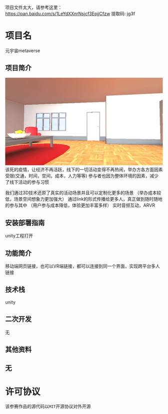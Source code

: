 <!-- 内容建议:以下为建议你可以补充的内容要点和方向 -->

项目文件太大，请参考这里：https://pan.baidu.com/s/1LeYdXXnrNsjcf3EpjjCfzw 提取码: jg3f

# 项目名 
元宇宙metaverse

## 项目简介
![](./imgs/1.jpg)
该死的疫情，让经济不再活跃，线下的一切活动变得不再热闹，举办方各方面因素受限(交通，时间，空间，成本，人力等等)
参与者也因为整体环境的因素，减少了线下活动的参与习惯

我们通过3D技术还原了真实的活动场景并且可以定制化更多的场景
（举办成本较低，场景空间想象力更加强大）
通过link的形式传播给更多人，真正做到随时随地的参与其中
（用户参与成本降低，体验更加丰富多样）
实时音频互动，ARVR


## 安装部署指南
unity工程打开

## 功能简介
移动端网页链接，也可以VR端链接，都可以连接到同一个界面，实现跨平台多人链接

## 技术栈
unity


## 二次开发
无


## 其他资料
无
---
# 许可协议

该参赛作品的源代码以`MIT`开源协议对外开源

